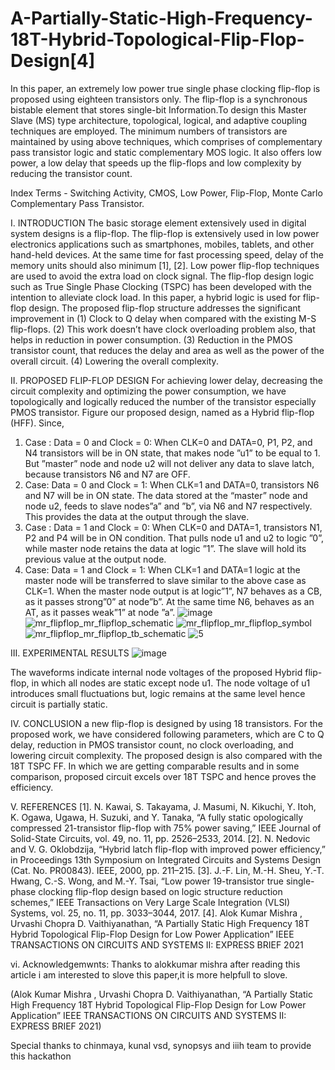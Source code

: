 # A-Partially-Static-High-Frequency-18T-Hybrid-Topological-Flip-Flop-Design[4]

In this paper, an extremely low power true single phase clocking flip-flop is proposed using eighteen transistors only. The flip-flop is a synchronous bistable element that stores single-bit Information.To design this Master Slave (MS) type architecture, topological, logical, and adaptive coupling techniques are employed. The minimum numbers of transistors are maintained by using above techniques, which comprises of complementary pass transistor logic and static complementary MOS logic. It also offers low power, a low delay that speeds up the flip-flops and low complexity by reducing the transistor count. 

Index Terms - Switching Activity, CMOS, Low Power, Flip-Flop, Monte Carlo Complementary Pass Transistor.

I.  INTRODUCTION
	The basic storage element extensively used in digital system designs is a flip-flop. The flip-flop is extensively used in low power electronics applications such as smartphones, mobiles, tablets, and other hand-held devices. At the same time for fast processing speed, delay of the memory units should also minimum [1], [2]. 
Low power flip-flop techniques are used to avoid the extra
load on clock signal. The flip-flop design logic such as True Single Phase Clocking (TSPC) has been developed with the intention to alleviate clock load. 
In this paper, a hybrid logic is used for flip-flop design. The proposed flip-flop structure addresses the significant improvement in (1) Clock to Q delay when compared with the existing M-S flip-flops. (2) This work doesn’t have clock overloading problem also, that helps in reduction in power consumption. (3) Reduction in the PMOS transistor count, that reduces the delay and area as well as the power of the overall circuit. (4) Lowering the overall complexity. 

II. PROPOSED FLIP-FLOP DESIGN
For achieving lower delay, decreasing the circuit complexity and optimizing the power consumption, we have topologically and logically reduced the number of the transistor especially PMOS transistor. Figure our proposed design, named as a Hybrid flip-flop (HFF). Since, 
1) Case : Data = 0 and Clock = 0: When CLK=0 and DATA=0, P1, P2, and N4 transistors will be in ON state, that makes node ”u1” to be equal to 1. But ”master” node and node
u2 will not deliver any data to slave latch, because transistors N6 and N7 are OFF. 
2) Case: Data = 0 and Clock = 1: When CLK=1 and DATA=0, transistors N6 and N7 will be in ON state. The data stored at the “master” node and node u2, feeds to slave nodes”a” and ”b”, via N6 and N7 respectively. This provides the data at the output through the slave.
3) Case : Data = 1 and Clock = 0: When CLK=0 and DATA=1, transistors N1, P2 and P4 will be in ON condition. That pulls node u1 and u2 to logic ”0”, while master node retains the data at logic ”1”. The slave will hold its previous value at the output node.
4) Case: Data = 1 and Clock = 1: When CLK=1 and DATA=1 logic at the master node will be transferred to slave similar to the above case as CLK=1. When the master node output is at logic”1”, N7 behaves as a CB, as it passes strong”0” at node”b”. At the same time N6, behaves as an AT, as it passes weak”1” at node ”a”.
![image](https://user-images.githubusercontent.com/100616752/156107249-3670e57c-9a43-4d59-b652-742a9ddcc2e7.png)
![mr_flipflop_mr_flipflop_schematic](https://user-images.githubusercontent.com/100616752/156109836-3c8c5e61-6111-4584-8e4d-806de0b71a96.png)
![mr_flipflop_mr_flipflop_symbol](https://user-images.githubusercontent.com/100616752/156109854-abbbdc2d-182b-42d8-89d8-3c6112db5552.png)
![mr_flipflop_mr_flipflop_tb_schematic](https://user-images.githubusercontent.com/100616752/156109867-62e27d61-8388-49f1-964a-35102ac6cdae.png)
![5](https://user-images.githubusercontent.com/100616752/156109709-13929a53-cc0c-4eca-8e42-7970f4470c03.jpg)

III. EXPERIMENTAL RESULTS
![image](https://user-images.githubusercontent.com/100616752/156107418-ede5402d-299c-4849-9535-40eb14073a8a.png)

The waveforms indicate internal node voltages of the proposed Hybrid flip-flop, in which all nodes are static except node u1. The node voltage of u1 introduces small fluctuations but, logic remains at the same level hence circuit is partially static.  

IV. CONCLUSION
a new flip-flop is designed by using 18 transistors. For the proposed work, we have considered following parameters, which are C to Q delay, reduction in PMOS transistor count, no clock overloading, and lowering circuit complexity. The proposed design is also compared with the 18T TSPC FF. In which we are getting comparable results and in some comparison, proposed circuit excels over 18T TSPC and hence proves the efficiency.

V. REFERENCES
[1].	N. Kawai, S. Takayama, J. Masumi, N. Kikuchi, Y. Itoh, K. Ogawa, Ugawa, H. Suzuki, and Y. Tanaka, “A fully static opologically compressed 21-transistor flip-flop with 75% power saving,” IEEE Journal of Solid-State Circuits, vol. 49, no. 11, pp. 2526–2533, 2014.
[2].	N. Nedovic and V. G. Oklobdzija, “Hybrid latch flip-flop with improved power efficiency,” in Proceedings 13th Symposium on Integrated Circuits and Systems Design (Cat. No. PR00843). IEEE, 2000, pp. 211–215. 
[3].	J.-F. Lin, M.-H. Sheu, Y.-T. Hwang, C.-S. Wong, and M.-Y. Tsai, “Low power 19-transistor true single-phase clocking flip-flop design based on logic structure reduction schemes,” IEEE Transactions on Very Large Scale Integration (VLSI) Systems, vol. 25, no. 11, pp. 3033–3044, 2017.
[4].	Alok Kumar Mishra , Urvashi Chopra D. Vaithiyanathan, “A Partially Static High Frequency 18T Hybrid Topological Flip-Flop Design for Low Power Application” IEEE TRANSACTIONS ON CIRCUITS AND SYSTEMS II: EXPRESS BRIEF 2021

vi. Acknowledgemwnts:
Thanks to alokkumar mishra after reading this article i am interested to slove this paper,it is more helpfull to slove.

(Alok Kumar Mishra , Urvashi Chopra D. Vaithiyanathan, “A Partially Static High Frequency 18T Hybrid Topological Flip-Flop Design for Low Power Application” IEEE TRANSACTIONS ON CIRCUITS AND SYSTEMS II: EXPRESS BRIEF 2021)


Special thanks to chinmaya, kunal vsd, synopsys and iiih team to provide this hackathon


